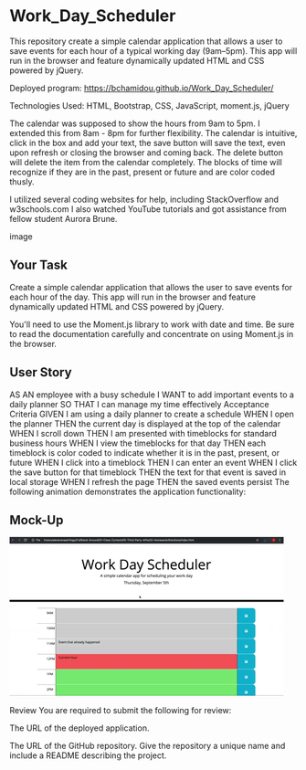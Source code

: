 # Work_Day_Scheduler

This repository create a simple calendar application that allows a user to save events for each hour of a typical working day (9am–5pm). This app will run in the browser and feature dynamically updated HTML and CSS powered by jQuery.

Deployed program: https://bchamidou.github.io/Work_Day_Scheduler/

Technologies Used: HTML, Bootstrap, CSS, JavaScript, moment.js, jQuery

 The calendar was supposed to show the hours from 9am to 5pm. I extended this from 8am - 8pm for further flexibility. The calendar is intuitive, click in the box and add your text, the save button will save the text, even upon refresh or closing the browser and coming back. The delete button will delete the item from the calendar completely. The blocks of time will recognize if they are in the past, present or future and are color coded thusly.

I utilized several coding websites for help, including StackOverflow and w3schools.com I also watched YouTube tutorials and got assistance from fellow student Aurora Brune.

image

## Your Task

Create a simple calendar application that allows the user to save events for each hour of the day. This app will run in the browser and feature dynamically updated HTML and CSS powered by jQuery.

You'll need to use the Moment.js library to work with date and time. Be sure to read the documentation carefully and concentrate on using Moment.js in the browser.

## User Story

AS AN employee with a busy schedule
I WANT to add important events to a daily planner
SO THAT I can manage my time effectively
Acceptance Criteria
GIVEN I am using a daily planner to create a schedule
WHEN I open the planner
THEN the current day is displayed at the top of the calendar
WHEN I scroll down
THEN I am presented with timeblocks for standard business hours
WHEN I view the timeblocks for that day
THEN each timeblock is color coded to indicate whether it is in the past, present, or future
WHEN I click into a timeblock
THEN I can enter an event
WHEN I click the save button for that timeblock
THEN the text for that event is saved in local storage
WHEN I refresh the page
THEN the saved events persist
The following animation demonstrates the application functionality:

## Mock-Up

![Alt text](Assets/05-third-party-apis-homework-demo.gif)

Review
You are required to submit the following for review:

The URL of the deployed application.

The URL of the GitHub repository. Give the repository a unique name and include a README describing the project.